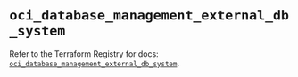 # `oci_database_management_external_db_system`

Refer to the Terraform Registry for docs: [`oci_database_management_external_db_system`](https://registry.terraform.io/providers/hashicorp/oci/7.19.0/docs/resources/database_management_external_db_system).
